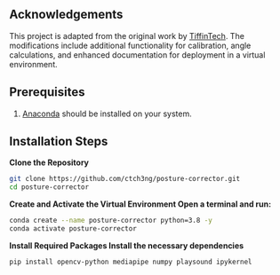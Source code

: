 ## Acknowledgements
This project is adapted from the original work by [TiffinTech](https://github.com/TiffinTech/posture-corrector). The modifications include additional functionality for calibration, angle calculations, and enhanced documentation for deployment in a virtual environment.

## Prerequisites
1. [Anaconda](https://www.anaconda.com/) should be installed on your system.

## Installation Steps

**Clone the Repository**
```bash
git clone https://github.com/ctch3ng/posture-corrector.git
cd posture-corrector
```

**Create and Activate the Virtual Environment Open a terminal and run:**
```bash
conda create --name posture-corrector python=3.8 -y
conda activate posture-corrector
```

**Install Required Packages Install the necessary dependencies**
```bash
pip install opencv-python mediapipe numpy playsound ipykernel
```

